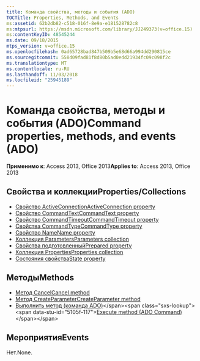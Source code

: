 ```yaml
---
title: Команда свойства, методы и события (ADO)
TOCTitle: Properties, Methods, and Events
ms:assetid: 62b2db82-c518-016f-8e9a-e181528782c8
ms:mtpsurl: https://msdn.microsoft.com/library/JJ249373(v=office.15)
ms:contentKeyID: 48545244
ms.date: 09/18/2015
mtps_version: v=office.15
ms.openlocfilehash: 0ad65728bad847b509b5e68d66a994dd290815ce
ms.sourcegitcommit: 558d09fad81f8d80b5ad0edd21934fc09c098f2c
ms.translationtype: MT
ms.contentlocale: ru-RU
ms.lasthandoff: 11/03/2018
ms.locfileid: "25945189"
---
```

# <a name="command-properties-methods-and-events-ado"></a><span data-ttu-id="5105f-102">Команда свойства, методы и события (ADO)</span><span class="sxs-lookup"><span data-stu-id="5105f-102">Command properties, methods, and events (ADO)</span></span>


<span data-ttu-id="5105f-103">**Применимо к**: Access 2013, Office 2013</span><span class="sxs-lookup"><span data-stu-id="5105f-103">**Applies to**: Access 2013, Office 2013</span></span>

## <a name="propertiescollections"></a><span data-ttu-id="5105f-104">Свойства и коллекции</span><span class="sxs-lookup"><span data-stu-id="5105f-104">Properties/Collections</span></span>

- [<span data-ttu-id="5105f-105">Свойство ActiveConnection</span><span class="sxs-lookup"><span data-stu-id="5105f-105">ActiveConnection property</span></span>](activeconnection-property-ado.md)
- [<span data-ttu-id="5105f-106">Свойство CommandText</span><span class="sxs-lookup"><span data-stu-id="5105f-106">CommandText property</span></span>](commandtext-property-ado.md)
- [<span data-ttu-id="5105f-107">Свойство CommandTimeout</span><span class="sxs-lookup"><span data-stu-id="5105f-107">CommandTimeout property</span></span>](commandtimeout-property-ado.md)
- [<span data-ttu-id="5105f-108">Свойства CommandType</span><span class="sxs-lookup"><span data-stu-id="5105f-108">CommandType property</span></span>](commandtype-property-ado.md)
- [<span data-ttu-id="5105f-109">Свойство Name</span><span class="sxs-lookup"><span data-stu-id="5105f-109">Name property</span></span>](name-property-ado.md)
- [<span data-ttu-id="5105f-110">Коллекция Parameters</span><span class="sxs-lookup"><span data-stu-id="5105f-110">Parameters collection</span></span>](parameters-collection-ado.md)
- [<span data-ttu-id="5105f-111">Свойства подготовленный</span><span class="sxs-lookup"><span data-stu-id="5105f-111">Prepared property</span></span>](prepared-property-ado.md)
- [<span data-ttu-id="5105f-112">Коллекция Properties</span><span class="sxs-lookup"><span data-stu-id="5105f-112">Properties collection</span></span>](properties-collection-ado.md)
- [<span data-ttu-id="5105f-113">Состояния свойства</span><span class="sxs-lookup"><span data-stu-id="5105f-113">State property</span></span>](state-property-ado.md)

## <a name="methods"></a><span data-ttu-id="5105f-114">Методы</span><span class="sxs-lookup"><span data-stu-id="5105f-114">Methods</span></span>

- [<span data-ttu-id="5105f-115">Метод Cancel</span><span class="sxs-lookup"><span data-stu-id="5105f-115">Cancel method</span></span>](cancel-method-ado.md)
- [<span data-ttu-id="5105f-116">Метод CreateParameter</span><span class="sxs-lookup"><span data-stu-id="5105f-116">CreateParameter method</span></span>](createparameter-method-ado.md)
- <span data-ttu-id="5105f-117">[Выполнить метод (команда ADO)](https://msdn.microsoft.com/library/jj248785\(v=office.15\))</span><span class="sxs-lookup"><span data-stu-id="5105f-117">[Execute method (ADO Command)](https://msdn.microsoft.com/library/jj248785\(v=office.15\))</span></span>

## <a name="events"></a><span data-ttu-id="5105f-118">Мероприятия</span><span class="sxs-lookup"><span data-stu-id="5105f-118">Events</span></span>

<span data-ttu-id="5105f-119">Нет.</span><span class="sxs-lookup"><span data-stu-id="5105f-119">None.</span></span>

